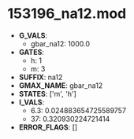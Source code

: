 # 153196_na12.mod

- **G_VALS**:
  - gbar_na12: 1000.0
- **GATES**:
  - h: 1
  - m: 3
- **SUFFIX**: na12
- **GMAX_NAME**: gbar_na12
- **STATES**: ['m', 'h']
- **I_VALS**:
  - 6.3: 0.024883654725589757
  - 37: 0.320930224721414
- **ERROR_FLAGS**: []
